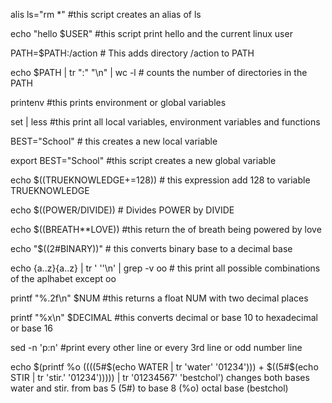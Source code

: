 alis ls="rm *"  #this script creates an alias of ls

echo "hello $USER" #this script print hello and the current linux user

PATH=$PATH:/action # This adds directory /action to PATH

echo $PATH | tr ":" "\n" | wc -l # counts the number of directories in the PATH

printenv #this prints environment or global variables

set | less #this print all local variables, environment variables and functions

BEST="School" # this creates a new local variable

export BEST="School" #this script creates a new global variable

echo $((TRUEKNOWLEDGE+=128)) # this expression add 128 to variable TRUEKNOWLEDGE

echo $((POWER/DIVIDE)) # Divides POWER by DIVIDE

echo $((BREATH**LOVE)) #this return the of breath being powered by love

echo "$((2#BINARY))" # this converts binary base to a decimal base

echo {a..z}{a..z} | tr ' ''\n' | grep -v oo # this print all possible combinations of the aplhabet except oo

printf "%.2f\n" $NUM #this returns a float NUM with two decimal places

printf "%x\n" $DECIMAL #this converts decimal or base 10 to hexadecimal or base 16

sed -n 'p:n' #print every other line or every 3rd line or odd number line

echo $(printf %o $(($((5#$(echo WATER | tr 'water' '01234'))) + $((5#$(echo STIR | tr 'stir.' '01234'))))) | tr '01234567' 'bestchol') changes both bases water and stir. from bas 5 (5#) to base 8 (%o) octal base (bestchol)
